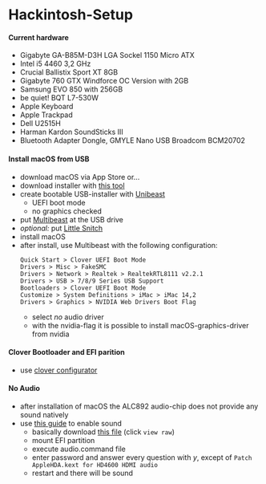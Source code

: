 # Hackintosh-Setup

#### Current hardware
* Gigabyte GA-B85M-D3H LGA Sockel 1150 Micro ATX
* Intel i5 4460 3,2 GHz
* Crucial Ballistix Sport XT 8GB
* Gigabyte 760 GTX Windforce OC Version with 2GB
* Samsung EVO 850 with 256GB
* be quiet! BQT L7-530W
* Apple Keyboard
* Apple Trackpad
* Dell U2515H
* Harman Kardon SoundSticks III
* Bluetooth Adapter Dongle, GMYLE Nano USB Broadcom BCM20702

#### Install macOS from USB
* download macOS via App Store or...
* download installer with [this tool](http://dosdude1.com/highsierra/)
* create bootable USB-installer with [Unibeast](http://www.unibeast.com/)
  * UEFI boot mode
  * no graphics checked
* put [Multibeast](http://www.multibeast.com/) at the USB drive
* *optional:* put [Little Snitch](https://www.obdev.at/products/littlesnitch)
* install macOS
* after install, use Multibeast with the following configuration:
  ```
  Quick Start > Clover UEFI Boot Mode
  Drivers > Misc > FakeSMC
  Drivers > Network > Realtek > RealtekRTL8111 v2.2.1 
  Drivers > USB > 7/8/9 Series USB Support 
  Bootloaders > Clover UEFI Boot Mode
  Customize > System Definitions > iMac > iMac 14,2 
  Drivers > Graphics > NVIDIA Web Drivers Boot Flag
  ```
  * select _no_ audio driver
  * with the nvidia-flag it is possible to install macOS-graphics-driver from nvidia 

#### Clover Bootloader and EFI parition
* use [clover configurator](http://mackie100projects.altervista.org/download-clover-configurator/)

#### No Audio ####
* after installation of macOS the ALC892 audio-chip does not provide any sound natively
* use [this guide](https://www.tonymacx86.com/threads/applehda-realtek-audio-guide.234732/#post-1606764) to enable sound
  * basically download [this file](audio/audio_clover.zip) (click `view raw`)
  * mount EFI partition
  * execute audio.command file
  * enter password and answer every question with *y*, except of `Patch AppleHDA.kext for HD4600 HDMI audio`
  * restart and there will be sound
